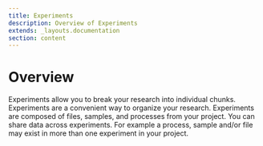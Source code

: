 ```yaml
---
title: Experiments
description: Overview of Experiments
extends: _layouts.documentation
section: content
---
```


# Overview
Experiments allow you to break your research into individual chunks. Experiments are a convenient way to organize your
research. Experiments are composed of files, samples, and processes from your project. You can share data across 
experiments. For example a process, sample and/or file may exist in more than one experiment in your project.